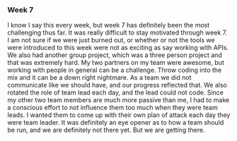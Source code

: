 ### Week 7 

I know I say this every week, but week 7 has definitely been the most challenging thus far. It was really difficult to stay 
motivated through week 7. I am not sure if we were just burned out, or whether or not the tools we were introduced to this week 
were not as exciting as say working with APIs. We also had another group project, which was a three person project and that was 
extremely hard. My two partners on my team were awesome, but working with people in general can be a challenge. Throw coding into
the mix and it can be a down right nightmare. As a team we did not communicate like we should have, and our progress reflected
that. We also rotated the role of team lead each day, and the lead could not code. Since my other two team members are much more passive 
than me, I had to make a conscious effort to not influence them too much when they were team leads. I wanted them to come up with
their own plan of attack each day they were team leader. It was definitely an eye opener as to how a team should be run, and we are
definitely not there yet. But we are getting there.

